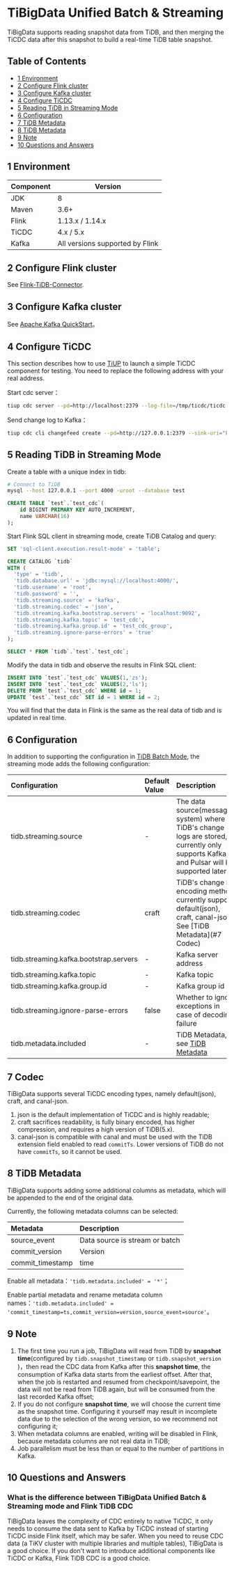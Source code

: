 # TiBigData Unified Batch & Streaming

TiBigData supports reading snapshot data from TiDB, and then merging the TiCDC data after this snapshot to build a real-time TiDB table snapshot.

## Table of Contents

* [1 Environment](#1-Environment)
* [2 Configure Flink cluster](#2-Configure-Flink-cluster)
* [3 Configure Kafka cluster](#3-Configure-Kafka-cluster)
* [4 Configure TiCDC](#4-Configure-TiCDC)
* [5 Reading TiDB in Streaming Mode](#5-Reading-TiDB-in-Streaming-Mode )
* [6 Configuration](#6-Configuration)
* [7 TiDB Metadata](#7-Codec)
* [8 TiDB Metadata](#8-TiDB-Metadata)
* [9 Note](#9-Note)
* [10 Questions and Answers](#10-Questions-and-Answers)

## 1 Environment

| Component | Version                         |
|-----------|---------------------------------|
| JDK       | 8                               |
| Maven     | 3.6+                            |
| Flink     | 1.13.x / 1.14.x                 |
| TiCDC     | 4.x / 5.x                       |
| Kafka     | All versions supported by Flink |

## 2 Configure Flink cluster

See [Flink-TiDB-Connector](./README.md).

## 3 Configure Kafka cluster

See [Apache Kafka QuickStart](https://kafka.apache.org/quickstart)。

## 4 Configure TiCDC

This section describes how to use [TiUP](https://tiup.io/) to launch a simple TiCDC component for testing. You need to replace the following address with your real address.

Start cdc server：
```bash
tiup cdc server --pd=http://localhost:2379 --log-file=/tmp/ticdc/ticdc.log --addr=0.0.0.0:8301 --advertise-addr=127.0.0.1:8301 --data-dir=/tmp/log/ticdc
```

Send change log to Kafka：
```bash
tiup cdc cli changefeed create --pd=http://127.0.0.1:2379 --sink-uri="kafka://localhost:9092/test_cdc?kafka-version=2.4.0&partition-num=1&max-message-bytes=67108864&replication-factor=1&protocol=default"
```

## 5 Reading TiDB in Streaming Mode 

Create a table with a unique index in tidb:

```bash
# Connect to TiDB
mysql --host 127.0.0.1 --port 4000 -uroot --database test
```

```sql
CREATE TABLE `test`.`test_cdc`(
    id BIGINT PRIMARY KEY AUTO_INCREMENT,
    name VARCHAR(16) 
);
```
Start Flink SQL client in streaming mode, create TiDB Catalog and query:

```sql
SET 'sql-client.execution.result-mode' = 'table';

CREATE CATALOG `tidb`
WITH (
  'type' = 'tidb',
  'tidb.database.url' = 'jdbc:mysql://localhost:4000/',
  'tidb.username' = 'root',
  'tidb.password' = '',
  'tidb.streaming.source' = 'kafka',
  'tidb.streaming.codec' = 'json',
  'tidb.streaming.kafka.bootstrap.servers' = 'localhost:9092',
  'tidb.streaming.kafka.topic' = 'test_cdc',
  'tidb.streaming.kafka.group.id' = 'test_cdc_group',
  'tidb.streaming.ignore-parse-errors' = 'true'
);

SELECT * FROM `tidb`.`test`.`test_cdc`;
```

Modify the data in tidb and observe the results in Flink SQL client:

```sql
INSERT INTO `test`.`test_cdc` VALUES(1,'zs');
INSERT INTO `test`.`test_cdc` VALUES(2,'ls');
DELETE FROM `test`.`test_cdc` WHERE id = 1;
UPDATE `test`.`test_cdc` SET id = 1 WHERE id = 2;
```

You will find that the data in Flink is the same as the real data of tidb and is updated in real time.

## 6 Configuration

In addition to supporting the configuration in [TiDB Batch Mode](./README.md), the streaming mode adds the following configuration:

| Configuration                          | Default Value | Description                                                                                                                              |
|:---------------------------------------|:--------------|:-----------------------------------------------------------------------------------------------------------------------------------------|
| tidb.streaming.source                  | -             | The data source(messaging system) where TiDB's change logs are stored, currently only supports Kafka and Pulsar will be supported later. |
| tidb.streaming.codec                   | craft         | TiDB's change log encoding method, currently supports default(json), craft, canal-json. See [TiDB Metadata](#7 Codec)                    |
| tidb.streaming.kafka.bootstrap.servers | -             | Kafka server address                                                                                                                     |
| tidb.streaming.kafka.topic             | -             | Kafka topic                                                                                                                              |
| tidb.streaming.kafka.group.id          | -             | Kafka group id                                                                                                                           |
| tidb.streaming.ignore-parse-errors     | false         | Whether to ignore exceptions in case of decoding failure                                                                                 |
| tidb.metadata.included                 | -             | TiDB Metadata, see [TiDB Metadata](#8-TiDB-Metadata)                                                                                     |

## 7 Codec

TiBigData supports several TiCDC encoding types, namely default(json), craft, and canal-json.

1. json is the default implementation of TiCDC and is highly readable;
2. craft sacrifices readability, is fully binary encoded, has higher compression, and requires a high version of TiDB(5.x).
3. canal-json is compatible with canal and must be used with the TiDB extension field enabled to read `commitTs`. Lower versions of TiDB do not have `commitTs`, so it cannot be used.

## 8 TiDB Metadata

TiBigData supports adding some additional columns as metadata, which will be appended to the end of the original data.

Currently, the following metadata columns can be selected:

| Metadata         | Description                    |
|:-----------------|:-------------------------------|
| source_event     | Data source is stream or batch |
| commit_version   | Version                        |
| commit_timestamp | time                           |

Enable all metadata：`'tidb.metadata.included' = '*'`；

Enable partial metadata and rename metadata column names：`'tidb.metadata.included' = 'commit_timestamp=ts,commit_version=version,source_event=source'`。

## 9 Note

1. The first time you run a job, TiBigData will read from TiDB by **snapshot time**(configured by `tidb.snapshot_timestamp` or `tidb.snapshot_version` )，then read the CDC data from Kafka after this **snapshot time**, the consumption of Kafka data starts from the earliest offset. After that, when the job is restarted and resumed from checkpoint/savepoint, the data will not be read from TiDB again, but will be consumed from the last recorded Kafka offset;
2. If you do not configure **snapshot time**, we will choose the current time as the snapshot time. Configuring it yourself may result in incomplete data due to the selection of the wrong version, so we recommend not configuring it;
3. When metadata columns are enabled, writing will be disabled in Flink, because metadata columns are not real data in TiDB;
4. Job parallelism must be less than or equal to the number of partitions in Kafka.

## 10 Questions and Answers

### What is the difference between TiBigData Unified Batch & Streaming mode and Flink TiDB CDC

TiBigData leaves the complexity of CDC entirely to native TiCDC, it only needs to consume the data sent to Kafka by TiCDC instead of starting TiCDC inside Flink itself, which may be safer. When you need to reuse CDC data (a TiKV cluster with multiple libraries and multiple tables), TiBigData is a good choice. If you don't want to introduce additional components like TiCDC or Kafka, Flink TiDB CDC is a good choice.

